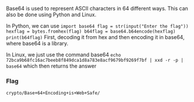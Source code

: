 Base64 is used to represent ASCII characters in 64 different ways. This can also be done using Python and Linux.

In Python, we can use
`import base64
flag = str(input("Enter the flag"))
hexflag = bytes.fromhex(flag)
b64flag = base64.b64encode(hexflag)
print(b64flag)`
First, decoding it from hex and then encoding it in base64, where base64 is a library.

In Linux, we just use the command base64
`echo 72bca9b68fc16ac7beeb8f849dca1d8a783e8acf9679bf9269f7bf | xxd -r -p | base64`
which then returns the answer

### Flag
`crypto/Base+64+Encoding+is+Web+Safe/`

